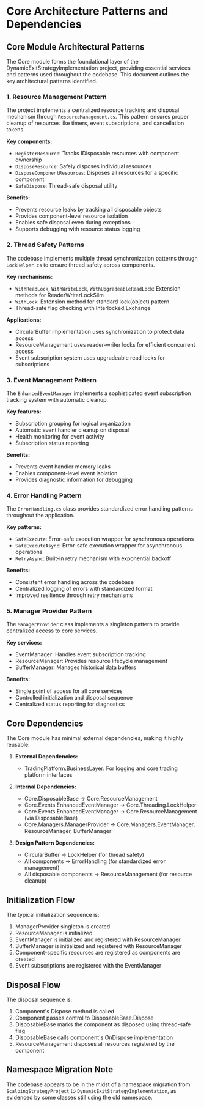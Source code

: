 # Core Architecture Patterns and Dependencies

## Core Module Architectural Patterns

The Core module forms the foundational layer of the DynamicExitStrategyImplementation project, providing essential services and patterns used throughout the codebase. This document outlines the key architectural patterns identified.

### 1. Resource Management Pattern

The project implements a centralized resource tracking and disposal mechanism through `ResourceManagement.cs`. This pattern ensures proper cleanup of resources like timers, event subscriptions, and cancellation tokens.

**Key components:**
- `RegisterResource`: Tracks IDisposable resources with component ownership
- `DisposeResource`: Safely disposes individual resources
- `DisposeComponentResources`: Disposes all resources for a specific component
- `SafeDispose`: Thread-safe disposal utility

**Benefits:**
- Prevents resource leaks by tracking all disposable objects
- Provides component-level resource isolation
- Enables safe disposal even during exceptions
- Supports debugging with resource status logging

### 2. Thread Safety Patterns

The codebase implements multiple thread synchronization patterns through `LockHelper.cs` to ensure thread safety across components.

**Key mechanisms:**
- `WithReadLock`, `WithWriteLock`, `WithUpgradeableReadLock`: Extension methods for ReaderWriterLockSlim
- `WithLock`: Extension method for standard lock(object) pattern
- Thread-safe flag checking with Interlocked.Exchange

**Applications:**
- CircularBuffer implementation uses synchronization to protect data access
- ResourceManagement uses reader-writer locks for efficient concurrent access
- Event subscription system uses upgradeable read locks for subscriptions

### 3. Event Management Pattern

The `EnhancedEventManager` implements a sophisticated event subscription tracking system with automatic cleanup.

**Key features:**
- Subscription grouping for logical organization
- Automatic event handler cleanup on disposal
- Health monitoring for event activity
- Subscription status reporting

**Benefits:**
- Prevents event handler memory leaks
- Enables component-level event isolation
- Provides diagnostic information for debugging

### 4. Error Handling Pattern

The `ErrorHandling.cs` class provides standardized error handling patterns throughout the application.

**Key patterns:**
- `SafeExecute`: Error-safe execution wrapper for synchronous operations
- `SafeExecuteAsync`: Error-safe execution wrapper for asynchronous operations
- `RetryAsync`: Built-in retry mechanism with exponential backoff

**Benefits:**
- Consistent error handling across the codebase
- Centralized logging of errors with standardized format
- Improved resilience through retry mechanisms

### 5. Manager Provider Pattern

The `ManagerProvider` class implements a singleton pattern to provide centralized access to core services.

**Key services:**
- EventManager: Handles event subscription tracking
- ResourceManager: Provides resource lifecycle management
- BufferManager: Manages historical data buffers

**Benefits:**
- Single point of access for all core services
- Controlled initialization and disposal sequence
- Centralized status reporting for diagnostics

## Core Dependencies

The Core module has minimal external dependencies, making it highly reusable:

1. **External Dependencies:**
   - TradingPlatform.BusinessLayer: For logging and core trading platform interfaces

2. **Internal Dependencies:**
   - Core.DisposableBase → Core.ResourceManagement
   - Core.Events.EnhancedEventManager → Core.Threading.LockHelper
   - Core.Events.EnhancedEventManager → Core.ResourceManagement (via DisposableBase)
   - Core.Managers.ManagerProvider → Core.Managers.EventManager, ResourceManager, BufferManager
   
3. **Design Pattern Dependencies:**
   - CircularBuffer → LockHelper (for thread safety)
   - All components → ErrorHandling (for standardized error management)
   - All disposable components → ResourceManagement (for resource cleanup)

## Initialization Flow

The typical initialization sequence is:

1. ManagerProvider singleton is created
2. ResourceManager is initialized
3. EventManager is initialized and registered with ResourceManager
4. BufferManager is initialized and registered with ResourceManager
5. Component-specific resources are registered as components are created
6. Event subscriptions are registered with the EventManager

## Disposal Flow

The disposal sequence is:

1. Component's Dispose method is called
2. Component passes control to DisposableBase.Dispose
3. DisposableBase marks the component as disposed using thread-safe flag
4. DisposableBase calls component's OnDispose implementation
5. ResourceManagement disposes all resources registered by the component

## Namespace Migration Note

The codebase appears to be in the midst of a namespace migration from `ScalpingStrategyProject` to `DynamicExitStrategyImplementation`, as evidenced by some classes still using the old namespace.